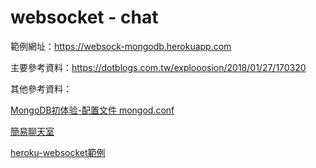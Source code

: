 # websocket - chat

範例網址：https://websock-mongodb.herokuapp.com

主要參考資料：https://dotblogs.com.tw/explooosion/2018/01/27/170320

其他參考資料：

[MongoDB初体验-配置文件 mongod.conf](https://www.jianshu.com/p/f179ce608391)

[簡易聊天室](https://github.com/single9/simple-chat-room)

[heroku-websocket範例](https://github.com/heroku-examples/node-socket.io)